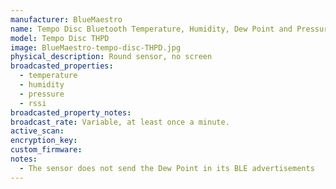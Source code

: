 ```yaml
---
manufacturer: BlueMaestro
name: Tempo Disc Bluetooth Temperature, Humidity, Dew Point and Pressure Sensor Beacon and Data Logger
model: Tempo Disc THPD
image: BlueMaestro-tempo-disc-THPD.jpg
physical_description: Round sensor, no screen
broadcasted_properties:
  - temperature
  - humidity
  - pressure
  - rssi
broadcasted_property_notes:
broadcast_rate: Variable, at least once a minute.
active_scan:
encryption_key:
custom_firmware:
notes:
  - The sensor does not send the Dew Point in its BLE advertisements
---
```

